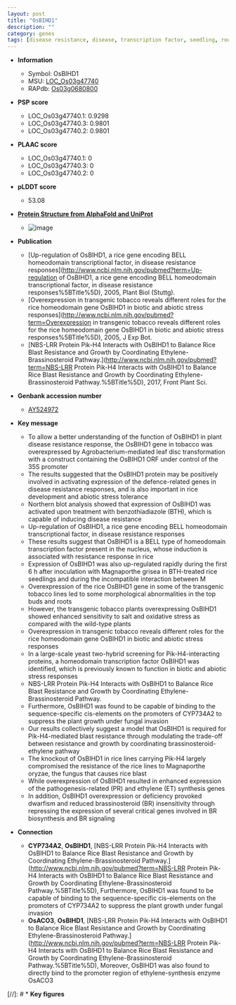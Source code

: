 ```yaml
---
layout: post
title: "OsBIHD1"
description: ""
category: genes
tags: [disease resistance, disease, transcription factor, seedling, root, salt, biotic stress, leaf, abiotic stress, oxidative, growth, resistance, ethylene, blast, stress, magnaporthe oryzae, R protein, brassinosteroid,  BR , Brassinosteroid, BR signaling, blast resistance, stress response, plant growth]
---
```


* **Information**  
    + Symbol: OsBIHD1  
    + MSU: [LOC_Os03g47740](http://rice.plantbiology.msu.edu/cgi-bin/ORF_infopage.cgi?orf=LOC_Os03g47740)  
    + RAPdb: [Os03g0680800](http://rapdb.dna.affrc.go.jp/viewer/gbrowse_details/irgsp1?name=Os03g0680800)  

* **PSP score**  
    + LOC_Os03g47740.1: 0.9298 
    + LOC_Os03g47740.3: 0.9801 
    + LOC_Os03g47740.2: 0.9801 

* **PLAAC score**  
    + LOC_Os03g47740.1: 0 
    + LOC_Os03g47740.3: 0 
    + LOC_Os03g47740.2: 0 

* **pLDDT score**
    + 53.08

* **[Protein Structure from AlphaFold and UniProt](https://www.uniprot.org/uniprotkb/Q5KQP1/entry#structure)**
    + ![image](https://ricepsp.github.io/images/Q5/AF-Q5KQP1-F1.png)

* **Publication**  
    + [Up-regulation of OsBIHD1, a rice gene encoding BELL homeodomain transcriptional factor, in disease resistance responses](http://www.ncbi.nlm.nih.gov/pubmed?term=Up-regulation of OsBIHD1, a rice gene encoding BELL homeodomain transcriptional factor, in disease resistance responses%5BTitle%5D), 2005, Plant Biol (Stuttg).
    + [Overexpression in transgenic tobacco reveals different roles for the rice homeodomain gene OsBIHD1 in biotic and abiotic stress responses](http://www.ncbi.nlm.nih.gov/pubmed?term=Overexpression in transgenic tobacco reveals different roles for the rice homeodomain gene OsBIHD1 in biotic and abiotic stress responses%5BTitle%5D), 2005, J Exp Bot.
    + [NBS-LRR Protein Pik-H4 Interacts with OsBIHD1 to Balance Rice Blast Resistance and Growth by Coordinating Ethylene-Brassinosteroid Pathway.](http://www.ncbi.nlm.nih.gov/pubmed?term=NBS-LRR Protein Pik-H4 Interacts with OsBIHD1 to Balance Rice Blast Resistance and Growth by Coordinating Ethylene-Brassinosteroid Pathway.%5BTitle%5D), 2017, Front Plant Sci.

* **Genbank accession number**  
    + [AY524972](http://www.ncbi.nlm.nih.gov/nuccore/AY524972)

* **Key message**  
    + To allow a better understanding of the function of OsBIHD1 in plant disease resistance response, the OsBIHD1 gene in tobacco was overexpressed by Agrobacterium-mediated leaf disc transformation with a construct containing the OsBIHD1 ORF under control of the 35S promoter
    + The results suggested that the OsBIHD1 protein may be positively involved in activating expression of the defence-related genes in disease resistance responses, and is also important in rice development and abiotic stress tolerance
    + Northern blot analysis showed that expression of OsBIHD1 was activated upon treatment with benzothiadiazole (BTH), which is capable of inducing disease resistance
    + Up-regulation of OsBIHD1, a rice gene encoding BELL homeodomain transcriptional factor, in disease resistance responses
    + These results suggest that OsBIHD1 is a BELL type of homeodomain transcription factor present in the nucleus, whose induction is associated with resistance response in rice
    + Expression of OsBIHD1 was also up-regulated rapidly during the first 6 h after inoculation with Magnaporthe grisea in BTH-treated rice seedlings and during the incompatible interaction between M
    + Overexpression of the rice OsBIHD1 gene in some of the transgenic tobacco lines led to some morphological abnormalities in the top buds and roots
    + However, the transgenic tobacco plants overexpressing OsBIHD1 showed enhanced sensitivity to salt and oxidative stress as compared with the wild-type plants
    + Overexpression in transgenic tobacco reveals different roles for the rice homeodomain gene OsBIHD1 in biotic and abiotic stress responses
    + In a large-scale yeast two-hybrid screening for Pik-H4-interacting proteins, a homeodomain transcription factor OsBIHD1 was identified, which is previously known to function in biotic and abiotic stress responses
    + NBS-LRR Protein Pik-H4 Interacts with OsBIHD1 to Balance Rice Blast Resistance and Growth by Coordinating Ethylene-Brassinosteroid Pathway.
    + Furthermore, OsBIHD1 was found to be capable of binding to the sequence-specific cis-elements on the promoters of CYP734A2 to suppress the plant growth under fungal invasion
    + Our results collectively suggest a model that OsBIHD1 is required for Pik-H4-mediated blast resistance through modulating the trade-off between resistance and growth by coordinating brassinosteroid-ethylene pathway
    + The knockout of OsBIHD1 in rice lines carrying Pik-H4 largely compromised the resistance of the rice lines to Magnaporthe oryzae, the fungus that causes rice blast
    + While overexpression of OsBIHD1 resulted in enhanced expression of the pathogenesis-related (PR) and ethylene (ET) synthesis genes
    + In addition, OsBIHD1 overexpression or deficiency provoked dwarfism and reduced brassinosteroid (BR) insensitivity through repressing the expression of several critical genes involved in BR biosynthesis and BR signaling

* **Connection**  
    + __CYP734A2__, __OsBIHD1__, [NBS-LRR Protein Pik-H4 Interacts with OsBIHD1 to Balance Rice Blast Resistance and Growth by Coordinating Ethylene-Brassinosteroid Pathway.](http://www.ncbi.nlm.nih.gov/pubmed?term=NBS-LRR Protein Pik-H4 Interacts with OsBIHD1 to Balance Rice Blast Resistance and Growth by Coordinating Ethylene-Brassinosteroid Pathway.%5BTitle%5D), Furthermore, OsBIHD1 was found to be capable of binding to the sequence-specific cis-elements on the promoters of CYP734A2 to suppress the plant growth under fungal invasion
    + __OsACO3__, __OsBIHD1__, [NBS-LRR Protein Pik-H4 Interacts with OsBIHD1 to Balance Rice Blast Resistance and Growth by Coordinating Ethylene-Brassinosteroid Pathway.](http://www.ncbi.nlm.nih.gov/pubmed?term=NBS-LRR Protein Pik-H4 Interacts with OsBIHD1 to Balance Rice Blast Resistance and Growth by Coordinating Ethylene-Brassinosteroid Pathway.%5BTitle%5D), Moreover, OsBIHD1 was also found to directly bind to the promoter region of ethylene-synthesis enzyme OsACO3

[//]: # * **Key figures**  


